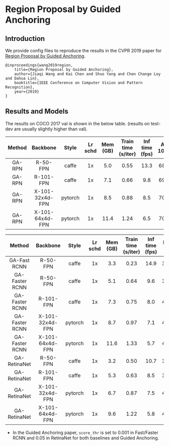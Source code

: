 # Region Proposal by Guided Anchoring

## Introduction

We provide config files to reproduce the results in the CVPR 2019 paper for [Region Proposal by Guided Anchoring](https://arxiv.org/abs/1901.03278).

```
@inproceedings{wang2019region,
    title={Region Proposal by Guided Anchoring},
    author={Jiaqi Wang and Kai Chen and Shuo Yang and Chen Change Loy and Dahua Lin},
    booktitle={IEEE Conference on Computer Vision and Pattern Recognition},
    year={2019}
}
```

## Results and Models

The results on COCO 2017 val is shown in the below table. (results on test-dev are usually slightly higher than val).

| Method |    Backbone     |  Style  | Lr schd | Mem (GB) | Train time (s/iter) | Inf time (fps) | AR 1000 |                                                                    Download                                                                    |
| :----: | :-------------: | :-----: | :-----: | :------: | :-----------------: | :------------: | :-----: | :--------------------------------------------------------------------------------------------------------------------------------------------: |
| GA-RPN |    R-50-FPN     |  caffe  |   1x    |   5.0    |        0.55         |      13.3      |  68.5   | [model](https://s3.ap-northeast-2.amazonaws.com/open-mmlab/mmdetection/models/guided_anchoring/ga_rpn_r50_caffe_fpn_1x_20190513-95e91886.pth)  |
| GA-RPN |    R-101-FPN    |  caffe  |   1x    |   7.1    |        0.66         |      9.8       |  69.6   | [model](https://open-mmlab.s3.ap-northeast-2.amazonaws.com/mmdetection/models/guided_anchoring/ga_rpn_r101_caffe_fpn_1x_20190523-91e0b817.pth) |
| GA-RPN | X-101-32x4d-FPN | pytorch |   1x    |   8.5    |        0.88         |      8.5       |  70.0   | [model](https://open-mmlab.s3.ap-northeast-2.amazonaws.com/mmdetection/models/guided_anchoring/ga_rpn_x101_32x4d_fpn_1x_20190523-a60df28c.pth) |
| GA-RPN | X-101-64x4d-FPN | pytorch |   1x    |   11.4   |        1.24         |      6.5       |  70.5   | [model](https://open-mmlab.s3.ap-northeast-2.amazonaws.com/mmdetection/models/guided_anchoring/ga_rpn_x101_64x4d_fpn_1x_20190523-9f2449ba.pth) |


|     Method     |    Backbone     |  Style  | Lr schd | Mem (GB) | Train time (s/iter) | Inf time (fps) | box AP |                                                                       Download                                                                       |
| :------------: | :-------------: | :-----: | :-----: | :------: | :-----------------: | :------------: | :----: | :--------------------------------------------------------------------------------------------------------------------------------------------------: |
|  GA-Fast RCNN  |    R-50-FPN     |  caffe  |   1x    |   3.3    |        0.23         |      14.9      |  39.5  |    [model](https://s3.ap-northeast-2.amazonaws.com/open-mmlab/mmdetection/models/guided_anchoring/ga_fast_r50_caffe_fpn_1x_20190513-c5af9f8b.pth)    |
| GA-Faster RCNN |    R-50-FPN     |  caffe  |   1x    |   5.1    |        0.64         |      9.6       |  39.9  |   [model](https://s3.ap-northeast-2.amazonaws.com/open-mmlab/mmdetection/models/guided_anchoring/ga_faster_r50_caffe_fpn_1x_20190513-a52b31fa.pth)   |
| GA-Faster RCNN |    R-101-FPN    |  caffe  |   1x    |   7.3    |        0.75         |      8.0       |  41.5  |  [model](https://open-mmlab.s3.ap-northeast-2.amazonaws.com/mmdetection/models/guided_anchoring/ga_faster_r101_caffe_fpn_1x_20190523-9a711ec5.pth)   |
| GA-Faster RCNN | X-101-32x4d-FPN | pytorch |   1x    |   8.7    |        0.97         |      7.1       |  42.9  |  [model](https://open-mmlab.s3.ap-northeast-2.amazonaws.com/mmdetection/models/guided_anchoring/ga_faster_x101_32x4d_fpn_1x_20190523-8dc3e59a.pth)   |
| GA-Faster RCNN | X-101-64x4d-FPN | pytorch |   1x    |   11.6   |        1.33         |      5.7       |  43.9  |  [model](https://open-mmlab.s3.ap-northeast-2.amazonaws.com/mmdetection/models/guided_anchoring/ga_faster_x101_64x4d_fpn_1x_20190523-a8589c97.pth)   |
|  GA-RetinaNet  |    R-50-FPN     |  caffe  |   1x    |   3.2    |        0.50         |      10.7      |  37.0  | [model](https://s3.ap-northeast-2.amazonaws.com/open-mmlab/mmdetection/models/guided_anchoring/ga_retinanet_r50_caffe_fpn_1x_20190513-29905101.pth)  |
|  GA-RetinaNet  |    R-101-FPN    |  caffe  |   1x    |   5.3    |        0.63         |      8.5       |  38.9  | [model](https://open-mmlab.s3.ap-northeast-2.amazonaws.com/mmdetection/models/guided_anchoring/ga_retinanet_r101_caffe_fpn_1x_20190523-792ad63d.pth) |
|  GA-RetinaNet  | X-101-32x4d-FPN | pytorch |   1x    |   6.7    |        0.87         |      7.5       |  40.3  | [model](https://open-mmlab.s3.ap-northeast-2.amazonaws.com/mmdetection/models/guided_anchoring/ga_retinanet_x101_32x4d_fpn_1x_20190523-4ec3f13c.pth) |
|  GA-RetinaNet  | X-101-64x4d-FPN | pytorch |   1x    |   9.6    |        1.22         |      5.8       |  40.8  | [model](https://open-mmlab.s3.ap-northeast-2.amazonaws.com/mmdetection/models/guided_anchoring/ga_retinanet_x101_64x4d_fpn_1x_20190523-013d1913.pth) |



- In the Guided Anchoring paper, `score_thr` is set to 0.001 in Fast/Faster RCNN and 0.05 in RetinaNet for both baselines and Guided Anchoring.